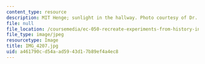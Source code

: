 ```yaml
---
content_type: resource
description: MIT Henge; sunlight in the hallway. Photo courtesy of Dr. Elizabeth Cavicchi.
file: null
file_location: /coursemedia/ec-050-recreate-experiments-from-history-inform-the-future-from-the-past-galileo-january-iap-2010/a461790cd54aad5943d17b89ef4a4ec8_IMG_4207.jpg
file_type: image/jpeg
resourcetype: Image
title: IMG_4207.jpg
uid: a461790c-d54a-ad59-43d1-7b89ef4a4ec8
---
```

